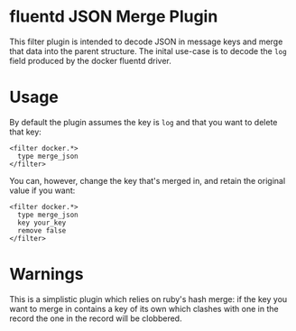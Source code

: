 # fluentd JSON Merge Plugin

This filter plugin is intended to decode JSON in message keys and merge that data into the parent structure. The inital use-case is to decode the `log` field produced by the docker fluentd driver.

# Usage

By default the plugin assumes the key is `log` and that you want to delete that key:

    <filter docker.*>
      type merge_json
    </filter>

You can, however, change the key that's merged in, and retain the original value if you want:

    <filter docker.*>
      type merge_json
      key your_key
      remove false
    </filter>

# Warnings

This is a simplistic plugin which relies on ruby's hash merge: if the key you want to merge in contains a key of its own which clashes with one in the record the one in the record will be clobbered.
